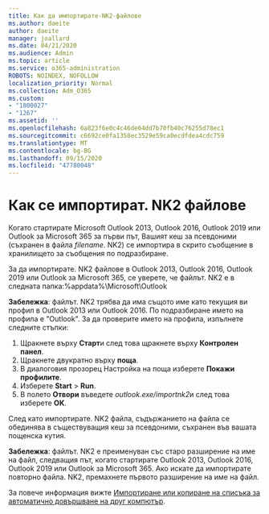 ```yaml
---
title: Как да импортирате-NK2-файлове
ms.author: daeite
author: daeite
manager: joallard
ms.date: 04/21/2020
ms.audience: Admin
ms.topic: article
ms.service: o365-administration
ROBOTS: NOINDEX, NOFOLLOW
localization_priority: Normal
ms.collection: Adm_O365
ms.custom:
- "1800027"
- "1267"
ms.assetid: ''
ms.openlocfilehash: 6a823f6e0c4c46de64dd7b70fb40c76255d78ec1
ms.sourcegitcommit: c6692ce0fa1358ec3529e59ca0ecdfdea4cdc759
ms.translationtype: MT
ms.contentlocale: bg-BG
ms.lasthandoff: 09/15/2020
ms.locfileid: "47780048"
---
```

# <a name="how-to-import-nk2-files"></a>Как се импортират. NK2 файлове 

Когато стартирате Microsoft Outlook 2013, Outlook 2016, Outlook 2019 или Outlook за Microsoft 365 за първи път, Вашият кеш за псевдоними (съхранен в файла *filename*. NK2) се импортира в скрито съобщение в хранилището за съобщения по подразбиране.

За да импортирате. NK2 файлове в Outlook 2013, Outlook 2016, Outlook 2019 или Outlook за Microsoft 365, се уверете, че файлът. NK2 е в следната папка:%appdata%\Microsoft\Outlook

**Забележка**: файлът. NK2 трябва да има същото име като текущия ви профил в Outlook 2013 или Outlook 2016. По подразбиране името на профила е "Outlook". За да проверите името на профила, изпълнете следните стъпки: 
1. Щракнете върху **Старт**и след това щракнете върху **Контролен панел**.
2. Щракнете двукратно върху **поща**.
3. В диалоговия прозорец Настройка на поща изберете **Покажи профилите**.
4. Изберете **Start**  >  **Run**.
5. В полето **Отвори** въведете *outlook.exe/importnk2*и след това изберете **OK**. 

След като импортирате. NK2 файла, съдържанието на файла се обединява в съществуващия кеш за псевдоними, съхранен във вашата пощенска кутия.

**Забележка**: файлът. NK2 е преименуван със старо разширение на име на файл, следващия път, когато стартирате Outlook 2013, Outlook 2016, Outlook 2019 или Outlook за Microsoft 365. Ако искате да импортирате повторно файла. NK2, премахнете първото разширение на име на файл.

За повече информация вижте [Импортиране или копиране на списъка за автоматично довършване на друг компютър](https://support.microsoft.com/help/2806550/how-to-import-nk2-files-into-outlook%).